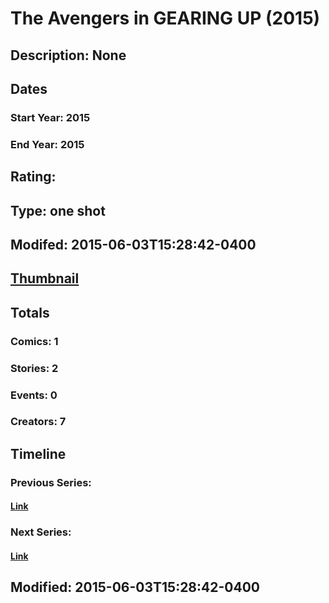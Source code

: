 # The Avengers in GEARING UP (2015)
## Description: None
## Dates
### Start Year: 2015
### End Year: 2015
## Rating: 
## Type: one shot
## Modifed: 2015-06-03T15:28:42-0400
## [Thumbnail](http://i.annihil.us/u/prod/marvel/i/mg/3/10/556decf3eaff9.jpg)
## Totals
### Comics: 1
### Stories: 2
### Events: 0
### Creators: 7
## Timeline
### Previous Series: 
#### [Link]()
### Next Series: 
#### [Link]()
## Modified: 2015-06-03T15:28:42-0400